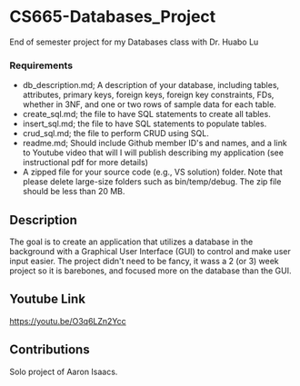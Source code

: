 # CS665-Databases_Project
End of semester project for my Databases class with Dr. Huabo Lu


### Requirements
* db_description.md; A description of your database, including tables, attributes, primary keys, foreign keys, foreign key constraints, FDs, whether in 3NF, and one or two rows of sample data for each table.
* create_sql.md; the file to have SQL statements to create all tables.
* insert_sql.md; the file to have SQL statements to populate tables.
* crud_sql.md; the file to perform CRUD using SQL.
* readme.md; Should include Github member ID's and names, and a link to Youtube video that will I will publish describing my application (see instructional pdf for more details)
* A zipped file for your source code (e.g., VS solution) folder. Note that please delete large-size folders
such as bin/temp/debug. The zip file should be less than 20 MB.

## Description
The goal is to create an application that utilizes a database in the background with a Graphical User Interface (GUI) to control and make user input easier. The project didn't need to be fancy, it wass a 2 (or 3) week project so it is barebones, and focused more on the database than the GUI.

## Youtube Link
https://youtu.be/O3q6LZn2Ycc


## Contributions

Solo project of Aaron Isaacs.

